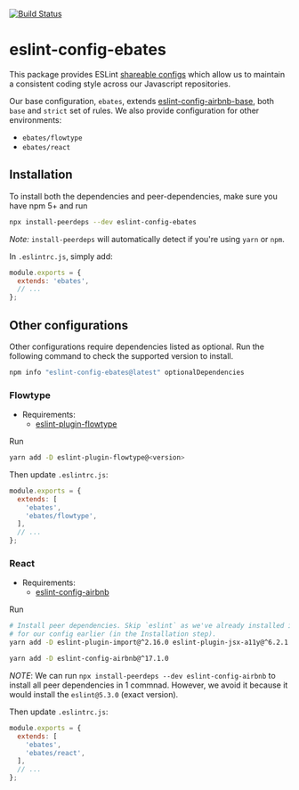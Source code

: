 [![Build Status](https://travis-ci.org/ebates-inc/eslint-config.svg?branch=master)](https://travis-ci.org/ebates-inc/eslint-config)

# eslint-config-ebates

This package provides ESLint [shareable configs](https://eslint.org/docs/developer-guide/shareable-configs) which allow us to
maintain a consistent coding style across our Javascript repositories.

Our base configuration, `ebates`, extends [eslint-config-airbnb-base](https://github.com/airbnb/javascript/tree/master/packages/eslint-config-airbnb-base), both `base` and `strict` set of rules.
We also provide configuration for other environments:
- `ebates/flowtype`
- `ebates/react`

## Installation

To install both the dependencies and peer-dependencies, make sure you have npm 5+
and run

```bash
npx install-peerdeps --dev eslint-config-ebates
```

*Note:* `install-peerdeps` will automatically detect if you're using `yarn` or `npm`.

In `.eslintrc.js`, simply add:
```js
module.exports = {
  extends: 'ebates',
  // ...
};
```

## Other configurations

Other configurations require dependencies listed as optional. Run the
following command to check the supported version to install.
```bash
npm info "eslint-config-ebates@latest" optionalDependencies
```

### Flowtype

- Requirements:
    + [eslint-plugin-flowtype](https://github.com/gajus/eslint-plugin-flowtype)

Run
```bash
yarn add -D eslint-plugin-flowtype@<version>
```

Then update `.eslintrc.js`:
```js
module.exports = {
  extends: [
    'ebates',
    'ebates/flowtype',
  ],
  // ...
};
```

### React

- Requirements:
    + [eslint-config-airbnb](https://github.com/airbnb/javascript/tree/master/packages/eslint-config-airbnb)

Run
```bash
# Install peer dependencies. Skip `eslint` as we've already installed it as a peer dependency
# for our config earlier (in the Installation step).
yarn add -D eslint-plugin-import@^2.16.0 eslint-plugin-jsx-a11y@^6.2.1 eslint-plugin-react@^6.2.1

yarn add -D eslint-config-airbnb@^17.1.0
```

*NOTE*: We can run `npx install-peerdeps --dev eslint-config-airbnb` to install all peer dependencies
in 1 commnad. However, we avoid it because it would install the `eslint@5.3.0` (exact version).

Then update `.eslintrc.js`:
```js
module.exports = {
  extends: [
    'ebates',
    'ebates/react',
  ],
  // ...
};
```
